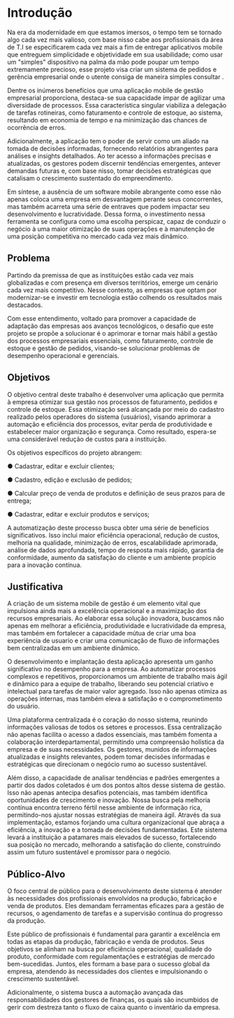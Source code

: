 # Introdução

Na era da modernidade em que estamos imersos, o tempo tem se tornado algo cada vez mais valioso, com base nisso cabe aos profissionais da área de T.I se especificarem cada vez mais a fim de entregar aplicativos mobile que entreguem simplicidade e objetividade em sua usabilidade; como usar um "simples" dispositivo na palma da mão pode poupar um tempo extremamente precioso, esse projeto visa criar um sistema de pedidos e gerência empresarial onde o utente consiga de maneira simples consultar .

Dentre os inúmeros benefícios que uma aplicação mobile de gestão empresarial proporciona, destaca-se sua capacidade ímpar de agilizar uma diversidade de processos. Essa característica singular viabiliza a delegação de tarefas rotineiras, como faturamento e controle de estoque, ao sistema, resultando em economia de tempo e na minimização das chances de ocorrência de erros.

Adicionalmente, a aplicação tem o poder de servir como um aliado na tomada de decisões informadas, fornecendo relatórios abrangentes para análises e insights detalhados. Ao ter acesso a informações precisas e atualizadas, os gestores podem discernir tendências emergentes, antever demandas futuras e, com base nisso, tomar decisões estratégicas que catalisam o crescimento sustentado do empreendimento.

Em síntese, a ausência de um software mobile abrangente como esse não apenas coloca uma empresa em desvantagem perante seus concorrentes, mas também acarreta uma série de entraves que podem impactar seu desenvolvimento e lucratividade. Dessa forma, o investimento nessa ferramenta se configura como uma escolha perspicaz, capaz de conduzir o negócio à uma maior otimização de suas operações e à manutenção de uma posição competitiva no mercado cada vez mais dinâmico.

## Problema
<p>
  Partindo da premissa de que as instituições estão cada vez mais globalizadas e com presença em diversos territórios, emerge um cenário cada vez mais competitivo. Nesse contexto, as empresas que optam por modernizar-se e investir em tecnologia estão colhendo os resultados mais destacados.

Com esse entendimento, voltado para promover a capacidade de adaptação das empresas aos avanços tecnológicos, o desafio que este projeto se propõe a solucionar é o aprimorar e tornar mais hábil a gestão dos processos empresariais essenciais, como faturamento, controle de estoque e gestão de pedidos, visando-se solucionar problemas de desempenho operacional e gerenciais.

</p>


## Objetivos

O objetivo central deste trabalho é desenvolver uma aplicação que permita à empresa otimizar sua gestão nos processos de faturamento, pedidos e controle de estoque. Essa otimização será alcançada por meio do cadastro realizado pelos operadores do sistema (usuários), visando aprimorar a automação e eficiência dos processos, evitar perda de produtividade e estabelecer maior organização e segurança. Como resultado, espera-se uma considerável redução de custos para a instituição.

Os objetivos específicos do projeto abrangem:

<p> ● Cadastrar, editar e excluir clientes;</p>
<p> ● Cadastro, edição e exclusão de pedidos;</p>
<p> ● Calcular preço de venda de produtos e definição de seus prazos para de entrega;</p>
<p> ● Cadastrar, editar e excluir produtos e serviços;</p>

A automatização deste processo busca obter uma série de benefícios significativos. Isso inclui maior eficiência operacional, redução de custos, melhoria na qualidade, minimização de erros, escalabilidade aprimorada, análise de dados aprofundada, tempo de resposta mais rápido, garantia de conformidade, aumento da satisfação do cliente e um ambiente propício para a inovação contínua.

## Justificativa

A criação de um sistema mobile de gestão é um elemento vital que impulsiona ainda mais a excelência operacional e a maximização dos recursos empresariais. Ao elaborar essa solução inovadora, buscamos não apenas em melhorar a eficiência, produtividade e lucratividade da empresa, mas também em fortalecer a capacidade mútua de criar uma boa experiência de usuario e criar uma comunicação de fluxo de informações bem centralizadas em um ambiente dinâmico.

O desenvolvimento e implantação desta aplicação apresenta um ganho significativo no desempenho para a empresa. Ao automatizar processos complexos e repetitivos, proporcionamos um ambiente de trabalho mais ágil e dinâmico para a equipe de trabalho, liberando seu potencial criativo e intelectual para tarefas de maior valor agregado. Isso não apenas otimiza as operações internas, mas também eleva a satisfação e o comprometimento do usuário.

Uma plataforma centralizada é o coração do nosso sistema, reunindo informações valiosas de todos os setores e processos. Essa centralização não apenas facilita o acesso a dados essenciais, mas também fomenta a colaboração interdepartamental, permitindo uma compreensão holística da empresa e de suas necessidades. Os gestores, munidos de informações atualizadas e insights relevantes, podem tomar decisões informadas e estratégicas que direcionam o negócio rumo ao sucesso sustentável.

Além disso, a capacidade de analisar tendências e padrões emergentes a partir dos dados coletados é um dos pontos altos desse sistema de gestão. Isso não apenas antecipa desafios potenciais, mas também identifica oportunidades de crescimento e inovação. Nossa busca pela melhoria contínua encontra terreno fértil nesse ambiente de informação rica, permitindo-nos ajustar nossas estratégias de maneira ágil.
Através da sua implementação, estamos forjando uma cultura organizacional que abraça a eficiência, a inovação e a tomada de decisões fundamentadas. Este sistema levará a instituição a patamares mais elevados de sucesso, fortalecendo sua posição no mercado, melhorando a satisfação do cliente, construindo assim um futuro sustentável e promissor para o negócio.


## Público-Alvo

O foco central de público para o desenvolvimento deste sistema é atender às necessidades dos profissionais envolvidos na produção, fabricação e venda de produtos. Eles demandam ferramentas eficazes para a gestão de recursos, o agendamento de tarefas e a supervisão contínua do progresso da produção.

Este público de profissionais é fundamental para garantir a excelência em todas as etapas da produção, fabricação e venda de produtos. Seus objetivos se alinham na busca por eficiência operacional, qualidade do produto, conformidade com regulamentações e estratégias de mercado bem-sucedidas. Juntos, eles formam a base para o sucesso global da empresa, atendendo às necessidades dos clientes e impulsionando o crescimento sustentável.

Adicionalmente, o sistema busca a automação avançada das responsabilidades dos gestores de finanças, os quais são incumbidos de gerir com destreza tanto o fluxo de caixa quanto o inventário da empresa.
